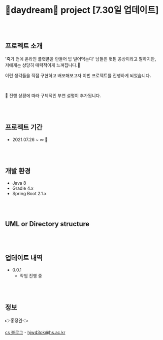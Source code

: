 # 💭daydream💭 project [7.30일 업데이트]

<br><br>  
## 프로젝트 소개

'죽기 전에 온라인 플랫폼을 만들어 밥 벌어먹는다' 
남들은 헛된 공상이라고 말하지만, 저에게는 상당히 매력적이게 느껴집니다.🤔

이런 생각들을 직접 구현하고 배포해보고자 이번 프로젝트를 진행하게 되었습니다.

<br>

🔖 진행 상황에 따라 구체적인 부연 설명이 추가됩니다. 

<br><br>  
## 프로젝트 기간
* 2021.07.26 ~ ∞ 🚩

<br><br>  
## 개발 환경

* Java 8
* Gradle 4.x
* Spring Boot 2.1.x

<br><br>  
## UML or Directory structure


<br><br>  
## 업데이트 내역

* 0.0.1
    * 작업 진행 중

<br><br>  
## 정보

👉홍정완👈

[cs 블로그](https://velog.io/@daydream) - 
hjw43ok@hs.ac.kr
